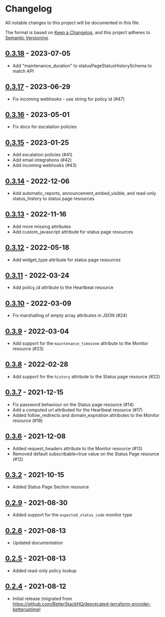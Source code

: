 # Changelog
All notable changes to this project will be documented in this file.

The format is based on [Keep a Changelog](https://keepachangelog.com/en/1.0.0/),
and this project adheres to [Semantic Versioning](https://semver.org/spec/v2.0.0.html).

## [0.3.18] - 2023-07-05
- Add "maintenance_duration" to statusPageStatusHistorySchema to match API

## [0.3.17] - 2023-06-29
- Fix incoming webhooks - use string for policy id (#47)

## [0.3.16] - 2023-05-01
- Fix docs for escalation policies

## [0.3.15] - 2023-01-25
- Add escalation policies (#41)
- Add email integrations (#42)
- Add incoming webhooks (#43)

## [0.3.14] - 2022-12-06
- Add automatic_reports, announcement_embed_visible, and read-only status_history to status page resources

## [0.3.13] - 2022-11-16
- Add more missing attributes
- Add custom_javascript attribute for status page resources

## [0.3.12] - 2022-05-18
- Add widget_type attribute for status page resources

## [0.3.11] - 2022-03-24
- Add policy_id attribute to the Heartbeat resource

## [0.3.10] - 2022-03-09
- Fix marshalling of empty array attributes in JSON (#24)

## [0.3.9] - 2022-03-04
- Add support for the `maintenance_timezone` attribute to the Monitor resource (#23)

## [0.3.8] - 2022-02-28
- Add support for the `history` attribute to the Status page resource (#22)   

## [0.3.7] - 2021-12-15
- Fix password behaviour on the Status page resource (#14)
- Add a computed url attributed for the Heartbeat resource (#17)
- Added follow_redirects and domain_expiration attributes to the Monitor resource (#18)

## [0.3.6] - 2021-12-08
- Added request_headers attribute to the Monitor resource (#13)
- Removed default subscribable=true value on the Status Page resource (#12)

## [0.3.2] - 2021-10-15
- Added Status Page Section resource

## [0.2.9] - 2021-08-30
- Added support for the `expected_status_code` monitor type

## [0.2.6] - 2021-08-13
- Updated documentation

## [0.2.5] - 2021-08-13
- Added read-only policy lookup

## [0.2.4] - 2021-08-12
- Initial release (migrated from https://github.com/BetterStackHQ/deprecated-terraform-provider-betteruptime)

[Unreleased]: https://github.com/BetterStackHQ/terraform-provider-better-uptime/compare/v0.3.18...HEAD
[0.3.18]: https://github.com/BetterStackHQ/terraform-provider-better-uptime/compare/v0.3.17...v0.3.18
[0.3.17]: https://github.com/BetterStackHQ/terraform-provider-better-uptime/compare/v0.3.16...v0.3.17
[0.3.16]: https://github.com/BetterStackHQ/terraform-provider-better-uptime/compare/v0.3.15...v0.3.16
[0.3.15]: https://github.com/BetterStackHQ/terraform-provider-better-uptime/compare/v0.3.14...v0.3.15
[0.3.15]: https://github.com/BetterStackHQ/terraform-provider-better-uptime/compare/v0.3.14...v0.3.15
[0.3.14]: https://github.com/BetterStackHQ/terraform-provider-better-uptime/compare/v0.3.13...v0.3.14
[0.3.13]: https://github.com/BetterStackHQ/terraform-provider-better-uptime/compare/v0.3.12...v0.3.13
[0.3.12]: https://github.com/BetterStackHQ/terraform-provider-better-uptime/compare/v0.3.11...v0.3.12
[0.3.11]: https://github.com/BetterStackHQ/terraform-provider-better-uptime/compare/v0.3.10...v0.3.11
[0.3.10]: https://github.com/BetterStackHQ/terraform-provider-better-uptime/compare/v0.3.9...v0.3.10
[0.3.9]: https://github.com/BetterStackHQ/terraform-provider-better-uptime/compare/v0.3.8...v0.3.9
[0.3.8]: https://github.com/BetterStackHQ/terraform-provider-better-uptime/compare/v0.3.7...v0.3.8
[0.3.7]: https://github.com/BetterStackHQ/terraform-provider-better-uptime/compare/v0.3.6...v0.3.7
[0.3.6]: https://github.com/BetterStackHQ/terraform-provider-better-uptime/compare/v0.3.2...v0.3.6
[0.3.2]: https://github.com/BetterStackHQ/terraform-provider-better-uptime/compare/v0.2.9...v0.3.2
[0.2.9]: https://github.com/BetterStackHQ/terraform-provider-better-uptime/compare/v0.2.8...v0.2.9
[0.2.8]: https://github.com/BetterStackHQ/terraform-provider-better-uptime/compare/v0.2.7...v0.2.8
[0.2.7]: https://github.com/BetterStackHQ/terraform-provider-better-uptime/compare/v0.2.6...v0.2.7
[0.2.6]: https://github.com/BetterStackHQ/terraform-provider-better-uptime/compare/v0.2.5...v0.2.6
[0.2.5]: https://github.com/BetterStackHQ/terraform-provider-better-uptime/compare/v0.2.4...v0.2.5
[0.2.4]: https://github.com/BetterStackHQ/terraform-provider-better-uptime/releases/tag/v0.2.4
